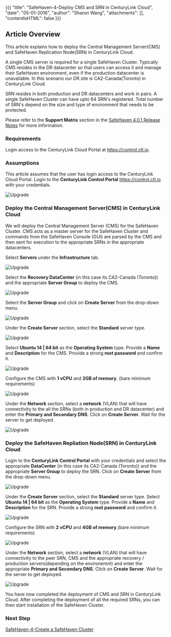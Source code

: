{{{
  "title": "SafeHaven-4-Deploy CMS and SRN in CenturyLink Cloud",
  "date": "05-01-2016",
  "author": "Sharon Wang",
  "attachments": [],
  "contentIsHTML": false
}}}

## Article Overview
This article explains how to deploy the Central Management Server(CMS) and SafeHaven Replication Node(SRN) in CenturyLink Cloud.

A single CMS server is required for a single SafeHaven Cluster. Typically CMS resides in the DR datacenter so that users can access it and manage their SafeHaven environment, even if the production datacenter is unavailable. In this scenario our DR site is CA2-Canada(Toronto) in CenturyLink Cloud.

SRN resides in both production and DR datacenters and work in pairs. A single SafeHaven Cluster can have upto 64 SRN's registered. Total number of SRN's depend on the size and type of environment that needs to be protected. 

Please refer to the **Support Matrix** section in the [SafeHaven 4.0.1 Release Notes](safehaven-4.0.1-release.md) for more information.

### Requirements

Login access to the CenturyLink Cloud Portal at https://control.ctl.io.

### Assumptions

This article assumes that the user has login access to the CenturyLink Cloud Portal. Login to the **CenturyLink Control Portal**  https://control.ctl.io with your credentials.

![Upgrade](../../images/SH4.0/Create%20Nodes/Nodes1.png)

### Deploy the Central Management Server(CMS) in CenturyLink Cloud

We will deploy the Central Management Server (CMS) for the SafeHaven Cluster. CMS acts as a master server for the SafeHaven Cluster and commands from the SafeHaven Console (GUI) are parsed by the CMS and then sent for execution to the appropriate SRNs in the appropriate datacenters.

Select **Servers** under the **Infrastructure** tab.

![Upgrade](../../images/SH4.0/Create%20Nodes/Nodes2.png)


Select the **Recovery DataCenter** (in this case its CA2-Canada (Toronto)) and the appropriate **Server Group** to deploy the CMS.

![Upgrade](../../images/SH4.0/Create%20Nodes/Nodes3.png)


Select the **Server Group** and click on **Create Server** from the drop-down menu.

![Upgrade](../../images/SH4.0/Create%20Nodes/Nodes4.png)


Under the **Create Server** section, select the **Standard** server type.

![Upgrade](../../images/SH4.0/Create%20Nodes/Nodes5.png)


Select **Ubuntu 14 | 64 bit** as the **Operating System** type. Provide a **Name** and **Description** for the CMS. Provide a strong **root password** and confirm it.

![Upgrade](../../images/SH4.0/Create%20Nodes/Nodes6.png)


Configure the CMS with **1 vCPU** and **2GB of memory**. (bare minimum requirements)

![Upgrade](../../images/SH4.0/Create%20Nodes/Nodes7.png)


Under the **Network** section, select a **network** (VLAN) that will have connectivity to the all the SRNs (both in production and DR datacenter) and enter the **Primary and Secondary DNS**. Click on **Create Server**. Wait for the server to get deployed.

![Upgrade](../../images/SH4.0/Create%20Nodes/Nodes8.png)



### Deploy the SafeHaven Repliation Node(SRN) in CenturyLink Cloud

Login to the **CenturyLink Control Portal** with your credentials and select the appropriate **DataCenter** (in this case its CA2-Canada (Toronto)) and the appropriate **Server Group** to deploy the SRN. Click on **Create Server** from the drop-down menu.

![Upgrade](../../images/SH4.0/Create%20Nodes/Nodes9.png)


Under the **Create Server** section, select the **Standard** server type. Select **Ubuntu 14 | 64 bit** as the **Operating System** type. Provide a **Name** and **Description** for the SRN. Provide a strong **root password** and confirm it. 

![Upgrade](../../images/SH4.0/Create%20Nodes/Nodes10.png)


Configure the SRN with **2 vCPU** and **4GB of memory**.(bare minimum requirements)

![Upgrade](../../images/SH4.0/Create%20Nodes/Nodes11.png)

Under the **Network** section, select a **network** (VLAN) that will have connectivity to the peer SRN, CMS and the appropriate recovery / production servers(depending on the environemnt) and enter the appropriate **Primary and Secondary DNS**. Click on **Create Server**. Wait for the server to get deployed.

![Upgrade](../../images/SH4.0/Create%20Nodes/Nodes19.png)


You have now completed the deployment of CMS and SRN in CenturyLink Cloud. After completing the deployment of all the required SRNs, you can then start installation of the SafeHaven Cluster.

### Next Step
[SafeHaven-4-Create a SafeHaven Cluster](SafeHaven-4-Create%20a%20SafeHaven%20Cluster.md)













